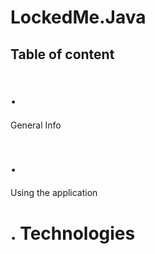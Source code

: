 # LockedMe.Java
## Table of content
<h1> . </h1>    General Info
<h1> . </h1>    Using the application
<h1> . </1>     Technologies
